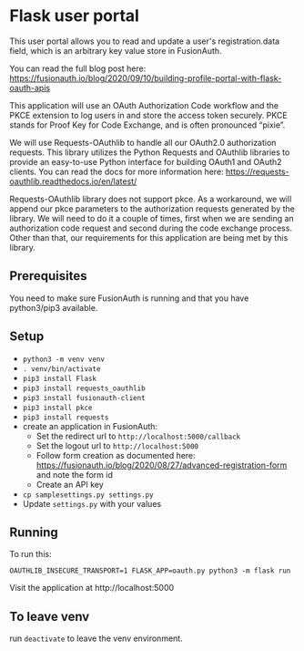 
# Flask user portal

This user portal allows you to read and update a user's registration.data field, which is an arbitrary key value store in FusionAuth.

You can read the full blog post here: https://fusionauth.io/blog/2020/09/10/building-profile-portal-with-flask-oauth-apis

This application will use an OAuth Authorization Code workflow and the PKCE extension to log users in and store the access token securely. PKCE stands for Proof Key for Code Exchange, and is often pronounced “pixie”.

We will use Requests-OAuthlib to handle all our OAuth2.0 authorization requests. This library utilizes the Python Requests and OAuthlib libraries to provide an easy-to-use Python interface for building OAuth1 and OAuth2 clients.
You can read the docs for more information here: https://requests-oauthlib.readthedocs.io/en/latest/

Requests-OAuthlib library does not support pkce. As a workaround, we will append our pkce parameters to the authorization requests generated by
the library. We will need to do it a couple of times, first when we are sending an authorization code request and second during the code
exchange process. Other than that, our requirements for this application are being met by this library.
## Prerequisites

You need to make sure FusionAuth is running and that you have python3/pip3 available. 

## Setup

* `python3 -m venv venv`
* `. venv/bin/activate`
* `pip3 install Flask`
* `pip3 install requests_oauthlib`
* `pip3 install fusionauth-client`
* `pip3 install pkce`
* `pip3 install requests`
* create an application in FusionAuth:
  * Set the redirect url to `http://localhost:5000/callback`
  * Set the logout url to `http://localhost:5000`
  * Follow form creation as documented here: https://fusionauth.io/blog/2020/08/27/advanced-registration-form and note the form id
  * Create an API key
* `cp samplesettings.py settings.py`
* Update `settings.py` with your values

## Running 
To run this:

`OAUTHLIB_INSECURE_TRANSPORT=1 FLASK_APP=oauth.py python3 -m flask run`

Visit the application at http://localhost:5000

## To leave venv

run `deactivate` to leave the venv environment.

